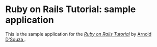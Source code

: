 # Ruby on Rails Tutorial: sample application

This is the sample application for
the [*Ruby on Rails Tutorial*](http://railstutorial.org/)
by [Arnold D'Souza ](http://fairmaidenintrouble.blogspot.com/).